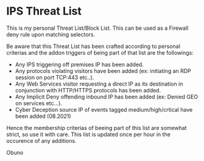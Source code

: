 # IPS Threat List

This is my personal Threat List/Block List.
This can be used as a Firewall deny rule upon matching selectors.

Be aware that this Threat List has been crafted according to personal criterias and the addon triggers of being part of that list are the followings:

- Any IPS triggering off premises IP has been added.
- Any protocols violating visitors have been added (ex: initiating an RDP session on port TCP:443 etc..).
- Any Web Services visitor requesting a direct IP as its destination in conjunction with HTTP/HTTPS protocols has been added.
- Any Implicit Deny offending inbound IP has been added (ex: Denied GEO on services etc...).
- Cyber Deception source IP of events tagged medium/high/crtical have been added (08.2021)

Hence the membership criterias of beeing part of this list are somewhat strict, so use it with care.
This list is updated once per hour in the occurence of any additions.

Obuno

